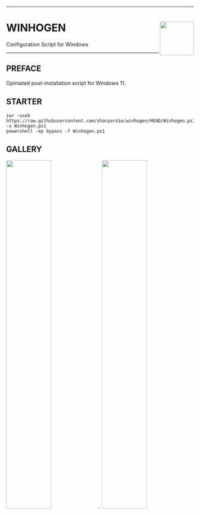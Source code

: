 <hr><div>
<a href="../.."><img align="right" height="91" src="https://user-images.githubusercontent.com/72373746/205067934-960170e2-d289-4182-81cc-a953294ab71a.svg"></a>
<h1>WINHOGEN</h1>
<p>Configuration Script for Windows</p>
</div><hr>

## PREFACE

Opiniated post-installation script for Windows 11.

## STARTER

```shell
iwr -useb https://raw.githubusercontent.com/sharpordie/winhogen/HEAD/Winhogen.ps1 -o Winhogen.ps1
powershell -ep bypass -f Winhogen.ps1
```

## GALLERY

<a href="https://user-images.githubusercontent.com/72373746/205068043-8c4321d0-7d16-4195-8459-fbeec8e8fcc9.png"><img src="https://user-images.githubusercontent.com/72373746/205068043-8c4321d0-7d16-4195-8459-fbeec8e8fcc9.png" width="49%"/></a><a><img src="https://upload.wikimedia.org/wikipedia/commons/c/ca/1x1.png" width="2%"/></a><a href="https://fakeimg.pl/852x480/273445/fff/?text=‏‏‎ ‎"><img src="https://fakeimg.pl/852x480/273445/fff/?text=‏‏‎ ‎" width="49%"/></a>
